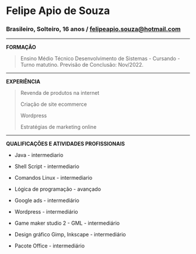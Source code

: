 # Felipe Apio de Souza                                                                                                                                                                          
### Brasileiro, Solteiro, 16 anos / felipeapio.souza@hotmail.com
----------------------------------------
**FORMAÇÃO**
>Ensino Médio Técnico Desenvolvimento de Sistemas - Cursando - Turno matutino.
>Previsão de Conclusão: Nov/2022.
----------------------------------------
**EXPERIÊNCIA**

>Revenda de produtos  na internet
>
>Criação de site ecommerce
>
>Wordpress
>
>Estratégias de marketing online
----------------------------------------
**QUALIFICAÇÕES E ATIVIDADES PROFISSIONAIS**

* Java - intermediario

* Shell Script - intermediario

* Comandos Linux - intermediario

* Lógica de programação - avançado

* Google ads - intermediário

* Wordpress - intermediário

* Game maker studio 2 - GML - intermediário

* Design gráfico Gimp, Inkscape - intermediário

* Pacote Office - intermediário

